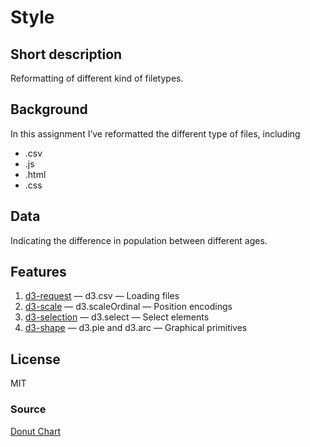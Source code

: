 # Style

## Short description
Reformatting of different kind of filetypes.

## Background
In this assignment I’ve reformatted the different type of files, including
* .csv
* .js
* .html
* .css

## Data
Indicating the difference in population between different ages.

## Features
1. [d3-request](https://github.com/d3/d3-request#api-reference) — d3.csv — Loading files
2. [d3-scale](https://github.com/d3/d3-scale#api-reference) — d3.scaleOrdinal — Position encodings
3. [d3-selection](https://github.com/d3/d3-selection#api-reference) — d3.select — Select elements
4. [d3-shape](https://github.com/d3/d3-shape#api-reference) — d3.pie and d3.arc — Graphical primitives

## License
MIT

### Source
[Donut Chart](https://github.com/cmda-fe3x3/course-17-18/tree/master/site/class-2/style)
